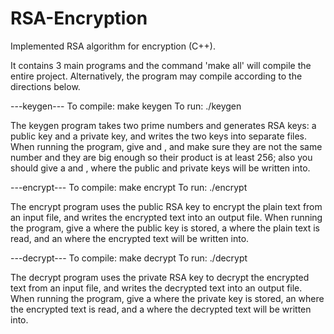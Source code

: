 # RSA-Encryption
Implemented RSA algorithm for encryption (C++).

It contains 3 main programs and the command 'make all' will compile the entire project. Alternatively, the program may compile according to the directions below.


---keygen---
To compile: make keygen
To run: ./keygen <a prime number> <another prime number> <public key file name> <private key file name>

The keygen program takes two prime numbers and generates RSA keys: a public key and a private key, and writes the two keys into separate files. When running the program, give <a prime number> and <another prime number>, and make sure they are not the same number and they are big enough so their product is at least 256; also you should give  a <public key file name> and  <private key file name>, where the public and private keys will be written into.

---encrypt---
To compile: make encrypt
To run: ./encrypt <public key file name> <plain text file name> <encrypted file name> 

The encrypt program uses the public RSA key to encrypt the plain text from an input file, and writes the encrypted text into an output file. When running the program, give a <public key file name> where the public key is stored, a <plain text file name> where the plain text is read, and an <encrypted file name> where the encrypted text will be written into.


---decrypt---
To compile: make decrypt
To run: ./decrypt <private key file name> <encrypted file name> <decrypted file name> 

The decrypt program uses the private RSA key to decrypt the encrypted text from an input file, and writes the decrypted text into an output file. When running the program, give a <private key file name> where the private key is stored, an <encrypted file name> where the encrypted text is read, and a <decrypted file name> where the decrypted text will be written into.
